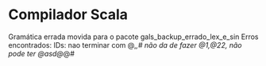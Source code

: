 Compilador Scala
==========
Gramática errada movida para o pacote gals_backup_errado_lex_e_sin
Erros encontrados:
IDs: nao terminar com @,_,#
     não da de fazer @1,@22,
     não pode ter @asd@_@#